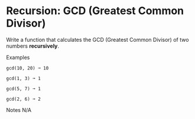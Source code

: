 # Recursion: GCD (Greatest Common Divisor)

Write a function that calculates the GCD (Greatest Common Divisor) of two numbers **recursively**.

Examples
```
gcd(10, 20) ➞ 10

gcd(1, 3) ➞ 1

gcd(5, 7) ➞ 1

gcd(2, 6) ➞ 2 
```

Notes
N/A
